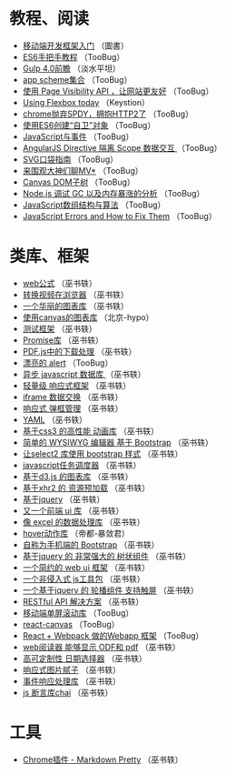 # 教程、阅读

- [移动端开发框架入门](http://www.imooc.com/learn/229) （圖書）
- [ES6手把手教程](http://tagtree.io/courses/expert-es6/do) （TooBug）
- [Gulp 4.0前瞻](http://segmentfault.com/blog/amio/1190000002528547) （淡水平坦）
- [app scheme集合](http://www.zhihu.com/question/19907735) （TooBug）
- [使用 Page Visibility API ，让网站更友好](http://segmentfault.com/blog/news/1190000002531702) （TooBug）
- [Using Flexbox today](http://chriswrightdesign.com/experiments/using-flexbox-today/) （Keystion）
- [chrome抛弃SPDY，拥抱HTTP2了](http://www.oschina.net/news/59553/google-chrome-to-ditch-spdy-implementing-http2) （TooBug）
- [使用ES6创建“自卫”对象](http://www.w3ctech.com/topic/763) （TooBug）
- [JavaScript与事件](http://yujiangshui.com/javascript-event/) （TooBug）
- [AngularJS Directive 隔离 Scope 数据交互 ](http://blog.coding.net/blog/angularjs-directive-isolate-scope) （TooBug）
- [SVG口袋指南](http://svgpocketguide.com/book/) （TooBug）
- [来围观大神们聊MV*](http://efe.baidu.com/blog/isomorphic/) （TooBug）
- [Canvas DOM子树](http://www.paciellogroup.com/blog/2015/02/html5-canvas-sub-dom/) （TooBug）
- [Node.js 调试 GC 以及内存暴涨的分析](http://blog.eood.cn/node-js_gc) （TooBug）
- [JavaScript数组结构与算法](https://github.com/LukeLin/data-structure-with-js) （TooBug）
- [JavaScript Errors and How to Fix Them](http://t.uc.cn/vUUd) （TooBug）

# 类库、框架

- [web公式](https://github.com/mathjax/MathJax) （巫书轶）
- [转换视频在浏览器](https://github.com/bgrins/videoconverter.js) （巫书轶）
- [一个华丽的图表库](https://github.com/gionkunz/chartist-js) （巫书轶）
- [使用canvas的图表库](https://github.com/nnnick/Chart.js) （北京-hypo）
- [测试框架](https://github.com/jasmine/jasmine) （巫书轶）
- [Promise库](https://github.com/kriskowal/q) （巫书轶）
- [PDF.js中的下载处理](https://github.com/mozilla/pdf.js/blob/master/web/download_manager.js) （巫书轶）
- [漂亮的 alert](https://github.com/t4t5/sweetalert) （TooBug）
- [异步 javascript 数据库 ](https://github.com/pouchdb/pouchdb) （巫书轶）
- [轻量级 响应式框架](https://github.com/n33/skel) （巫书轶）
- [iframe 数据交换](https://github.com/FaiblUG/setIframeHeight) （巫书轶）
- [响应式 弹框管理](https://github.com/dimsemenov/Magnific-Popup) （巫书轶）
- [YAML](https://github.com/yamlcss/yaml) （巫书轶）
- [基于css3 的高性能 动画库](https://github.com/daniel-lundin/snabbt.js) （巫书轶）
- [简单的 WYSIWYG 编辑器 基于 Bootstrap](https://github.com/summernote/summernote) （巫书轶）
- [让select2 库使用 bootstrap 样式](https://github.com/t0m/select2-bootstrap-css) （巫书轶）
- [javascript任务调度器](https://github.com/postaljs/postal.js) （巫书轶）
- [基于d3.js 的图表库](https://github.com/nvd3-community/nvd3) （巫书轶）
- [基于xhr2 的 资源预加载](https://github.com/thinkpixellab/PxLoader) （巫书轶）
- [基于jquery](https://github.com/metafizzy/isotope) （巫书轶）
- [又一个前端 ui 库](https://github.com/sapo/Ink) （巫书轶）
- [像 excel 的数据处理库](https://github.com/handsontable/handsontable) （巫书轶）
- [hover动作库](http://ianlunn.github.io/Hover/) （帝都-暴敛君）
- [自称为手机端的 Bootstrap](https://github.com/Wolfr/clank) （巫书轶）
- [基于jquery 的 非常强大的 树状组件](https://github.com/mar10/fancytree) （巫书轶）
- [一个简约的 web ui 框架](https://github.com/imperavi/kube) （巫书轶）
- [一个非侵入式 js工具包](https://github.com/Reactive-Extensions/RxJS) （巫书轶）
- [一个基于jquery 的 轮播组件 支持触屏](https://github.com/kenwheeler/slick) （巫书轶）
- [RESTful API 解决方案](http://swagger.io/) （巫书轶）
- [移动端单屏滚动库](https://github.com/yanhaijing/zepto.fullpage) （TooBug）
- [react-canvas](http://engineering.flipboard.com/2015/02/mobile-web/) （TooBug）
- [React + Webpack 做的Webapp 框架](http://reapp.io/) （TooBug）
- [web阅读器 能够显示 ODF和 pdf](https://github.com/kogmbh/ViewerJS) （巫书轶）
- [高可定制性 日期选择器](https://github.com/bevacqua/rome) （巫书轶）
- [响应式图片腻子](https://github.com/scottjehl/picturefill) （巫书轶）
- [事件响应处理库](https://github.com/baconjs/bacon.js) （巫书轶）
- [js 断言库chai](https://github.com/chaijs/chai) （巫书轶）

# 工具

- [Chrome插件 - Markdown Pretty](https://chrome.google.com/webstore/detail/nkicchcahlcabooignkdaganfakcmaab) （巫书轶）

